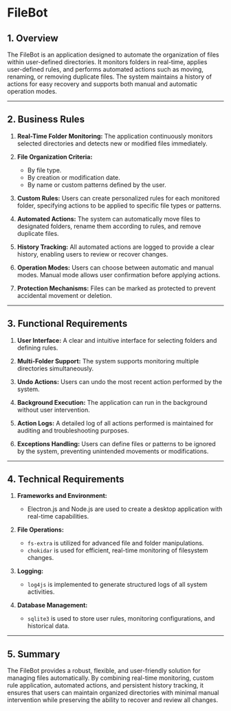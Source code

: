 # FileBot

## 1. Overview

The FileBot is an application designed to automate the organization of files within user-defined directories. It monitors folders in real-time, applies user-defined rules, and performs automated actions such as moving, renaming, or removing duplicate files. The system maintains a history of actions for easy recovery and supports both manual and automatic operation modes.

---

## 2. Business Rules

1. **Real-Time Folder Monitoring:**
   The application continuously monitors selected directories and detects new or modified files immediately.

2. **File Organization Criteria:**

   - By file type.
   - By creation or modification date.
   - By name or custom patterns defined by the user.

3. **Custom Rules:**
   Users can create personalized rules for each monitored folder, specifying actions to be applied to specific file types or patterns.

4. **Automated Actions:**
   The system can automatically move files to designated folders, rename them according to rules, and remove duplicate files.

5. **History Tracking:**
   All automated actions are logged to provide a clear history, enabling users to review or recover changes.

6. **Operation Modes:**
   Users can choose between automatic and manual modes. Manual mode allows user confirmation before applying actions.

7. **Protection Mechanisms:**
   Files can be marked as protected to prevent accidental movement or deletion.

---

## 3. Functional Requirements

1. **User Interface:**
   A clear and intuitive interface for selecting folders and defining rules.

2. **Multi-Folder Support:**
   The system supports monitoring multiple directories simultaneously.

3. **Undo Actions:**
   Users can undo the most recent action performed by the system.

4. **Background Execution:**
   The application can run in the background without user intervention.

5. **Action Logs:**
   A detailed log of all actions performed is maintained for auditing and troubleshooting purposes.

6. **Exceptions Handling:**
   Users can define files or patterns to be ignored by the system, preventing unintended movements or modifications.

---

## 4. Technical Requirements

1. **Frameworks and Environment:**

   - Electron.js and Node.js are used to create a desktop application with real-time capabilities.

2. **File Operations:**

   - `fs-extra` is utilized for advanced file and folder manipulations.
   - `chokidar` is used for efficient, real-time monitoring of filesystem changes.

3. **Logging:**

   - `log4js` is implemented to generate structured logs of all system activities.

4. **Database Management:**

   - `sqlite3` is used to store user rules, monitoring configurations, and historical data.

---

## 5. Summary

The FileBot provides a robust, flexible, and user-friendly solution for managing files automatically. By combining real-time monitoring, custom rule application, automated actions, and persistent history tracking, it ensures that users can maintain organized directories with minimal manual intervention while preserving the ability to recover and review all changes.
